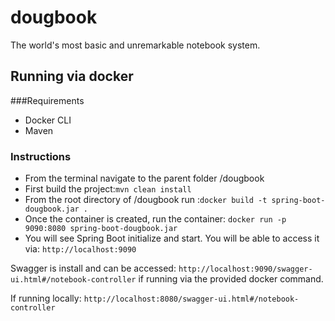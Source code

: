 # dougbook
The world's most basic and unremarkable notebook system.

## Running via docker
###Requirements
- Docker CLI
- Maven

### Instructions
- From the terminal navigate to the parent folder /dougbook
- First build the project:``mvn clean install``
- From the root directory of /dougbook run :````docker build -t spring-boot-dougbook.jar . ````
- Once the container is created, run the container: 
````docker run -p 9090:8080 spring-boot-dougbook.jar````
- You will see Spring Boot initialize and start. You will be able to access it via: 
```` http://localhost:9090 ````

Swagger is install and can be accessed:
``http://localhost:9090/swagger-ui.html#/notebook-controller``
if running via the provided docker command.

If running locally: 
``http://localhost:8080/swagger-ui.html#/notebook-controller``
